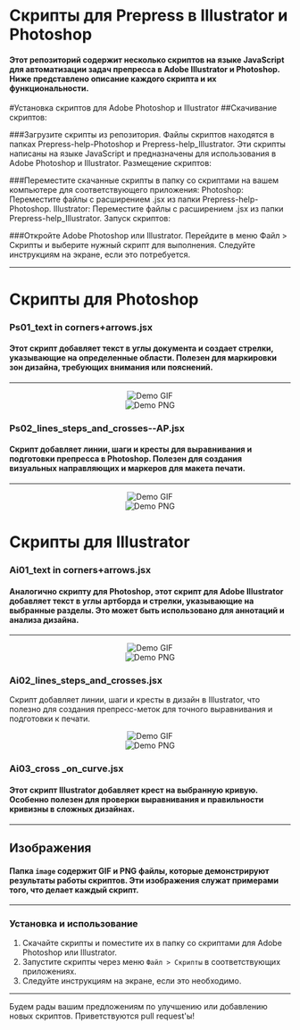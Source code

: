 # Скрипты для Prepress в Illustrator и Photoshop

#### Этот репозиторий содержит несколько скриптов на языке JavaScript для автоматизации задач препресса в Adobe Illustrator и Photoshop. Ниже представлено описание каждого скрипта и их функциональности.

 
#Установка скриптов для Adobe Photoshop и Illustrator
##Скачивание скриптов:

###Загрузите скрипты из репозитория. Файлы скриптов находятся в папках Prepress-help-Photoshop и Prepress-help_Illustrator.
Эти скрипты написаны на языке JavaScript и предназначены для использования в Adobe Photoshop и Illustrator.
Размещение скриптов:

###Переместите скачанные скрипты в папку со скриптами на вашем компьютере для соответствующего приложения:
Photoshop: Переместите файлы с расширением .jsx из папки Prepress-help-Photoshop.
Illustrator: Переместите файлы с расширением .jsx из папки Prepress-help_Illustrator.
Запуск скриптов:

###Откройте Adobe Photoshop или Illustrator.
Перейдите в меню Файл > Скрипты и выберите нужный скрипт для выполнения.
Следуйте инструкциям на экране, если это потребуется.

---



# Скрипты для Photoshop

### Ps01_text in corners+arrows.jsx
#### Этот скрипт добавляет текст в углы документа и создает стрелки, указывающие на определенные области. Полезен для маркировки зон дизайна, требующих внимания или пояснений.
---
<div align="center">
    <img src="https://github.com/cheeseOFcheese/Prepress_Illustrator-and-Photoshop/raw/main/image/1.gif" alt="Demo GIF"/>
</div>
<div align="center">
    <img src="https://github.com/cheeseOFcheese/Prepress_Illustrator-and-Photoshop/raw/main/image/1.png" alt="Demo PNG"/>
</div>

### Ps02_lines_steps_and_crosses--AP.jsx
#### Скрипт добавляет линии, шаги и кресты для выравнивания и подготовки препресса в Photoshop. Полезен для создания визуальных направляющих и маркеров для макета печати.
---
<div align="center">
    <img src="https://github.com/cheeseOFcheese/Prepress_Illustrator-and-Photoshop/raw/main/image/2.gif" alt="Demo GIF"/>
</div>
<div align="center">
    <img src="https://github.com/cheeseOFcheese/Prepress_Illustrator-and-Photoshop/raw/main/image/2.png" alt="Demo PNG"/>
</div>

# Скрипты для Illustrator

### Ai01_text in corners+arrows.jsx
#### Аналогично скрипту для Photoshop, этот скрипт для Adobe Illustrator добавляет текст в углы артборда и стрелки, указывающие на выбранные разделы. Это может быть использовано для аннотаций и анализа дизайна.
---
<div align="center">
    <img src="https://github.com/cheeseOFcheese/Prepress_Illustrator-and-Photoshop/raw/main/image/3.gif" alt="Demo GIF"/>
</div>
<div align="center">
    <img src="https://github.com/cheeseOFcheese/Prepress_Illustrator-and-Photoshop/raw/main/image/3.png" alt="Demo PNG"/>
</div>

### Ai02_lines_steps_and_crosses.jsx
Скрипт добавляет линии, шаги и кресты в дизайн в Illustrator, что полезно для создания препресс-меток для точного выравнивания и подготовки к печати.

<div align="center">
    <img src="https://github.com/cheeseOFcheese/Prepress_Illustrator-and-Photoshop/raw/main/image/4.gif" alt="Demo GIF"/>
</div>
<div align="center">
    <img src="https://github.com/cheeseOFcheese/Prepress_Illustrator-and-Photoshop/raw/main/image/4.png" alt="Demo PNG"/>
</div>

### Ai03_cross _on_curve.jsx
#### Этот скрипт Illustrator добавляет крест на выбранную кривую. Особенно полезен для проверки выравнивания и правильности кривизны в сложных дизайнах.
---
## Изображения
#### Папка `image` содержит GIF и PNG файлы, которые демонстрируют результаты работы скриптов. Эти изображения служат примерами того, что делает каждый скрипт.

---

### Установка и использование
1. Скачайте скрипты и поместите их в папку со скриптами для Adobe Photoshop или Illustrator.
2. Запустите скрипты через меню `Файл > Скрипты` в соответствующих приложениях.
3. Следуйте инструкциям на экране, если это необходимо.

---

Будем рады вашим предложениям по улучшению или добавлению новых скриптов. Приветствуются pull request'ы!
